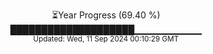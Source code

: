 <p align="center">
⏳Year Progress (69.40 %)<br>
████████████████████▁▁▁▁▁▁▁▁▁▁ <br>
<sub>Updated: Wed, 11 Sep 2024 00:10:29 GMT</sub>
</p>

